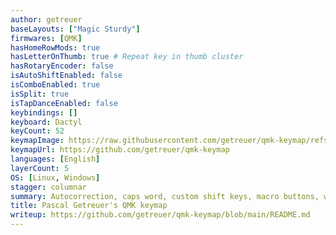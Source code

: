 ```yaml
---
author: getreuer
baseLayouts: ["Magic Sturdy"]
firmwares: [QMK]
hasHomeRowMods: true
hasLetterOnThumb: true # Repeat key in thumb cluster
hasRotaryEncoder: false
isAutoShiftEnabled: false
isComboEnabled: true
isSplit: true
isTapDanceEnabled: false
keybindings: []
keyboard: Dactyl
keyCount: 52
keymapImage: https://raw.githubusercontent.com/getreuer/qmk-keymap/refs/heads/main/doc/layout-0-base.png
keymapUrl: https://github.com/getreuer/qmk-keymap
languages: [English]
layerCount: 5
OS: [Linux, Windows]
stagger: columnar
summary: Autocorrection, caps word, custom shift keys, macro buttons, word selection, mouse turbo click, layer lock key,… Who knew a keyboard could do so much?
title: Pascal Getreuer's QMK keymap
writeup: https://github.com/getreuer/qmk-keymap/blob/main/README.md
---
```

